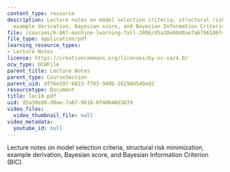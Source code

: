 ```yaml
---
content_type: resource
description: Lecture notes on model selection criteria, structural risk minimization,
  example derivation, Bayesian score, and Bayesian Information Criterion (BIC).
file: /courses/6-867-machine-learning-fall-2006/d5a30e80d0ae7a6796186f40640d3b7d_lec10.pdf
file_type: application/pdf
learning_resource_types:
- Lecture Notes
license: https://creativecommons.org/licenses/by-nc-sa/4.0/
ocw_type: OCWFile
parent_title: Lecture Notes
parent_type: CourseSection
parent_uid: df76e597-6023-f703-940b-1629dd549ed2
resourcetype: Document
title: lec10.pdf
uid: d5a30e80-d0ae-7a67-9618-6f40640d3b7d
video_files:
  video_thumbnail_file: null
video_metadata:
  youtube_id: null
---
```

Lecture notes on model selection criteria, structural risk minimization, example derivation, Bayesian score, and Bayesian Information Criterion (BIC).